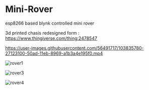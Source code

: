 # Mini-Rover
 esp8266 based blynk controlled mini rover
 
 
 3d printed chasis redesigned form : https://www.thingiverse.com/thing:2478547
 
 
 https://user-images.githubusercontent.com/56491717/103835780-27123100-50ad-11eb-8969-a1b3a4e195f0.mp4

![rover1](https://user-images.githubusercontent.com/56491717/103835782-2a0d2180-50ad-11eb-91b8-000d52ad585c.jpeg)

![rover3](https://user-images.githubusercontent.com/56491717/103835784-2a0d2180-50ad-11eb-9b6f-c60395f74e6a.jpeg)

![rover4](https://user-images.githubusercontent.com/56491717/103835906-87a16e00-50ad-11eb-99ca-61e372dc1317.jpeg)
 
